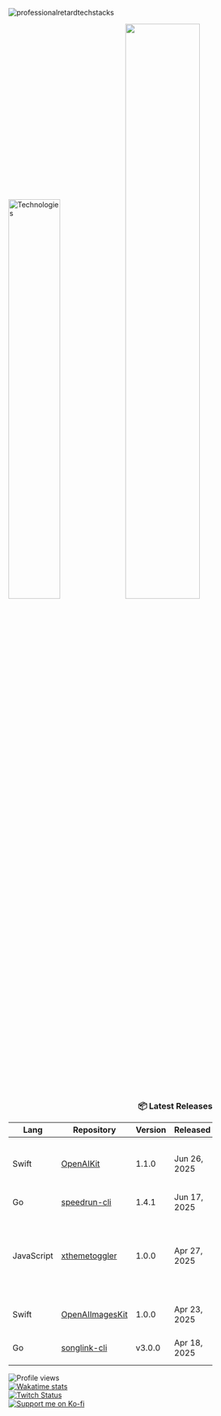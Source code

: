 ![professionalretardtechstacks](https://github.com/user-attachments/assets/108655df-7d5d-43dd-884a-7406a52221d3)

<p align="left">
  <img width="45%" src="https://github-readme-stats.vercel.app/api/top-langs/?username=marcusziade&theme=transparent&hide_border=true&layout=compact&langs_count=10&locale=en&custom_title=Technologies&hide=css,scss,html,HTTP,Pug,Ruby,Javascript,Kotlin,Dockerfile,Shell,PowerShell,Makefile" alt="Technologies" />
  <img width="54%" src="https://github-readme-stats.vercel.app/api?username=marcusziade&hide_border=true&custom_title=Open%20Source&theme=transparent" />
</p>
















































<!-- Recent Releases -->
<div style="width: 80%; text-align: right;">
<h3>📦 Latest Releases</h3>
<table style="margin-left: auto;">
<thead>
<tr>
<th>Lang</th>
<th>Repository</th>
<th>Version</th>
<th>Released</th>
<th>Stars</th>
<th>Description</th>
</tr>
</thead>
<tbody>
<tr>
      <td>Swift</td>
      <td><a href="https://github.com/marcusziade/OpenAIKit/releases/tag/1.1.0">OpenAIKit</a></td>
      <td>1.1.0</td>
      <td>Jun 26, 2025</td>
      <td>⭐ 3</td>
      <td>A comprehensive Swift SDK for the OpenAI API.</td>
    </tr>
<tr>
      <td>Go</td>
      <td><a href="https://github.com/marcusziade/speedrun-cli/releases/tag/1.4.1">speedrun-cli</a></td>
      <td>1.4.1</td>
      <td>Jun 17, 2025</td>
      <td>⭐ 0</td>
      <td>CLI client for speedrun.com</td>
    </tr>
<tr>
      <td>JavaScript</td>
      <td><a href="https://github.com/marcusziade/xthemetoggler/releases/tag/1.0.0">xthemetoggler</a></td>
      <td>1.0.0</td>
      <td>Apr 27, 2025</td>
      <td>⭐ 0</td>
      <td> Extension that adds a dedicated button on X.com to quickly access display settings</td>
    </tr>
<tr>
      <td>Swift</td>
      <td><a href="https://github.com/marcusziade/OpenAIImagesKit/releases/tag/1.0.0">OpenAIImagesKit</a></td>
      <td>1.0.0</td>
      <td>Apr 23, 2025</td>
      <td>⭐ 4</td>
      <td>Swift package for OpenAI's Images API</td>
    </tr>
<tr>
      <td>Go</td>
      <td><a href="https://github.com/marcusziade/songlink-cli/releases/tag/v3.0.0">songlink-cli</a></td>
      <td>v3.0.0</td>
      <td>Apr 18, 2025</td>
      <td>⭐ 5</td>
      <td>A Song.Link CLI app written in Go</td>
    </tr>
</tbody>
</table>
</div>
<!-- End Recent Releases -->

















































</div>


<div style="display: flex; justify-content: space-between; align-items: flex-start;">
  <div style="width: 35%;">
    <img src="https://komarev.com/ghpvc/?username=marcusziade&label=Profile%20views&color=0e75b6&style=flat" alt="Profile views" /><br>
    <a href="https://wakatime.com/@52d828f5-807b-496a-bfc0-5dbef43c05e5"><img src="https://wakatime.com/badge/user/52d828f5-807b-496a-bfc0-5dbef43c05e5.svg" alt="Wakatime stats" /></a><br>
    <a href="https://www.twitch.tv/guitaripod"><img src="https://img.shields.io/twitch/status/guitaripod?logo=twitchsx&style=for-the-badge&color=0891b2&labelColor=7F00FF&label=TWITCH+STATUS" alt="Twitch Status" /></a><br>
    <a href="https://ko-fi.com/A0A6EOA7C"><img src="https://ko-fi.com/img/githubbutton_sm.svg" alt="Support me on Ko-fi" /></a><br>
  </div>

  
